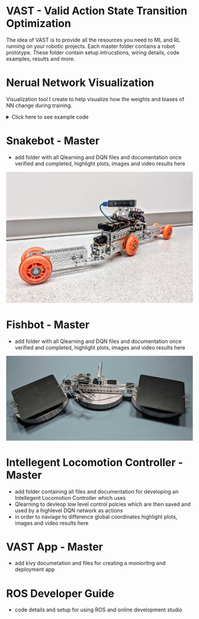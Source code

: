 # VAST - Valid Action State Transition Optimization

The idea of VAST is to provide all the resources you need to ML and RL running on your robotic projects. Each master folder contains a robot prototype. These folder contain setup intrucstions, wiring details, code examples, results and more.


# Nerual Network Visualization
Visualization tool I create to help visualize how the weights and biases of NN change during training. 




<details>
  <summary>Click here to see example code</summary>
  
![Example](https://github.com/Jesse-Redford/VAST/blob/master/NN%20Anaylsis.PNG?raw=true)
  
</details>



# Snakebot - Master

- add folder with all Qlearning and DQN files and documentation once verified and completed, highlight plots, images and video results here


![Snakebot Prototype](https://github.com/Jesse-Redford/VAST/blob/master/SnakeBot.JPG?raw=true)

# Fishbot - Master

- add folder with all Qlearning and DQN files and documentation once verified and completed, highlight plots, images and video results here

![Fishbot Prototype](https://github.com/Jesse-Redford/VAST/blob/master/Fishbot-Prototype.jpg?raw=true)

# Intellegent Locomotion Controller - Master

- add folder containing all files and documentation for developing an Intellegent Locomotion Controller which uses 
- Qlearning to devleop low level control polcies which are then saved and used by a highlevel DQN network as actions
- in order to naviage to difference global coordinates highlight plots, images and video results here


# VAST App - Master

- add kivy documetation and files for creating a monioritng and deployment app

# ROS Developer Guide
- code details and setup for using ROS and online development studio
